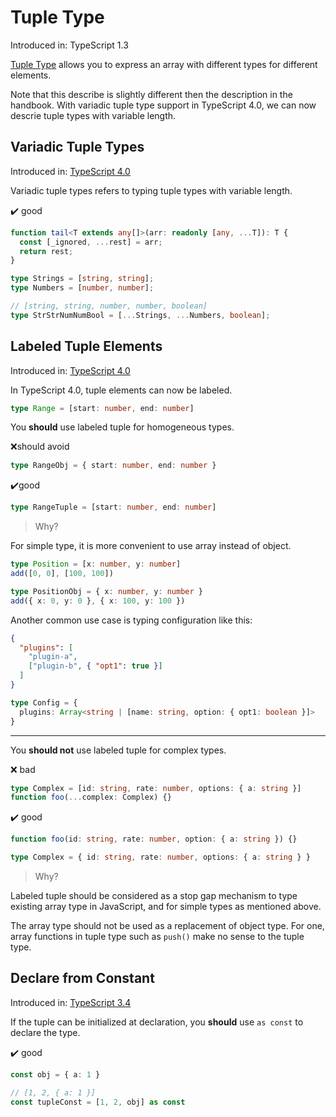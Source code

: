 # Tuple Type

Introduced in: TypeScript 1.3

[Tuple Type](https://www.typescriptlang.org/docs/handbook/basic-types.html#tuple) allows you to express an array with different types for different elements.

Note that this describe is slightly different then the description in the handbook.
With variadic tuple type support in TypeScript 4.0,
we can now descrie tuple types with variable length.

## Variadic Tuple Types

Introduced in: [TypeScript 4.0](https://devblogs.microsoft.com/typescript/announcing-typescript-4-0/#variadic-tuple-types)

Variadic tuple types refers to typing tuple types with variable length.

✔️ good

```ts file=../../examples/tuple/standard/variadic.ts
function tail<T extends any[]>(arr: readonly [any, ...T]): T {
  const [_ignored, ...rest] = arr;
  return rest;
}

type Strings = [string, string];
type Numbers = [number, number];

// [string, string, number, number, boolean]
type StrStrNumNumBool = [...Strings, ...Numbers, boolean];
```

## Labeled Tuple Elements

Introduced in: [TypeScript 4.0](https://devblogs.microsoft.com/typescript/announcing-typescript-4-0/#labeled-tuple-elements)

In TypeScript 4.0,
tuple elements can now be labeled.

```ts
type Range = [start: number, end: number]
```

You **should** use labeled tuple for homogeneous types.

❌should avoid

```ts file=../../examples/tuple/standard/labeled-tuple.bad.ts
type RangeObj = { start: number, end: number }
```

✔️good

```ts file=../../examples/tuple/standard/labeled-tuple.good.ts
type RangeTuple = [start: number, end: number]
```

> Why?

For simple type,
it is more convenient to use array instead of object.

```ts
type Position = [x: number, y: number]
add([0, 0], [100, 100])

type PositionObj = { x: number, y: number }
add({ x: 0, y: 0 }, { x: 100, y: 100 })
```

Another common use case is typing configuration like this:

```json
{
  "plugins": [
    "plugin-a",
    ["plugin-b", { "opt1": true }]
  ]
}
```

```ts
type Config = {
  plugins: Array<string | [name: string, option: { opt1: boolean }]>
}
```

---

You **should not** use labeled tuple for complex types.

❌ bad

```ts
type Complex = [id: string, rate: number, options: { a: string }]
function foo(...complex: Complex) {}
```

✔️ good

```ts
function foo(id: string, rate: number, option: { a: string }) {}

type Complex = { id: string, rate: number, options: { a: string } }
```

> Why?

Labeled tuple should be considered as a stop gap mechanism to type existing array type in JavaScript,
and for simple types as mentioned above.

The array type should not be used as a replacement of object type.
For one, array functions in tuple type such as `push()` make no sense to the tuple type.

## Declare from Constant

Introduced in: [TypeScript 3.4](https://www.typescriptlang.org/docs/handbook/release-notes/typescript-3-4.html#const-assertions)

If the tuple can be initialized at declaration,
you **should** use `as const` to declare the type.

✔️ good

```ts file=../../examples/tuple/standard/as-const.ts
const obj = { a: 1 }

// [1, 2, { a: 1 }]
const tupleConst = [1, 2, obj] as const
```
